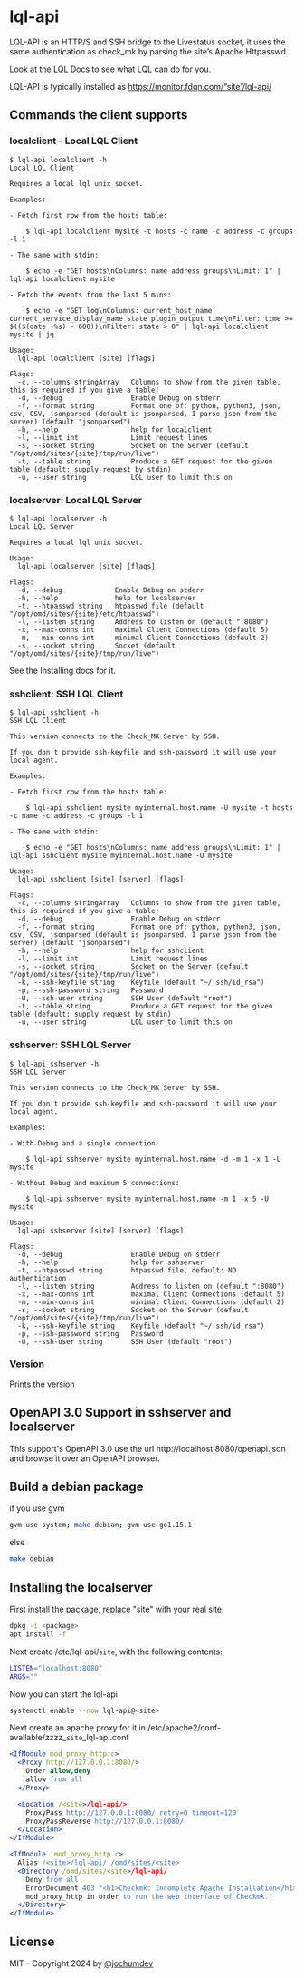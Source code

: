 # lql-api

LQL-API is an HTTP/S and SSH bridge to the Livestatus socket, it uses the same authentication as check_mk by parsing the site’s Apache Httpasswd.

Look at [the LQL Docs](https://checkmk.com/cms_livestatus.html) to see what LQL can do for you.

LQL-API is typically installed as https://monitor.fdqn.com/“site”/lql-api/

## Commands the client supports

### localclient - Local LQL Client

```
$ lql-api localclient -h
Local LQL Client

Requires a local lql unix socket.

Examples:

- Fetch first row from the hosts table:

    $ lql-api localclient mysite -t hosts -c name -c address -c groups -l 1

- The same with stdin:

    $ echo -e "GET hosts\nColumns: name address groups\nLimit: 1" | lql-api localclient mysite

- Fetch the events from the last 5 mins:

    $ echo -e "GET log\nColumns: current_host_name current_service_display_name state plugin_output time\nFilter: time >= $(($(date +%s) - 600))\nFilter: state > 0" | lql-api localclient mysite | jq

Usage:
  lql-api localclient [site] [flags]

Flags:
  -c, --columns stringArray   Columns to show from the given table, this is required if you give a table!
  -d, --debug                 Enable Debug on stderr
  -f, --format string         Format one of: python, python3, json, csv, CSV, jsonparsed (default is jsonparsed, I parse json from the server) (default "jsonparsed")
  -h, --help                  help for localclient
  -l, --limit int             Limit request lines
  -s, --socket string         Socket on the Server (default "/opt/omd/sites/{site}/tmp/run/live")
  -t, --table string          Produce a GET request for the given table (default: supply request by stdin)
  -u, --user string           LQL user to limit this on
```

### localserver: Local LQL Server

```
$ lql-api localserver -h
Local LQL Server

Requires a local lql unix socket.

Usage:
  lql-api localserver [site] [flags]

Flags:
  -d, --debug             Enable Debug on stderr
  -h, --help              help for localserver
  -t, --htpasswd string   htpasswd file (default "/opt/omd/sites/{site}/etc/htpasswd")
  -l, --listen string     Address to listen on (default ":8080")
  -x, --max-conns int     maximal Client Connections (default 5)
  -m, --min-conns int     minimal Client Connections (default 2)
  -s, --socket string     Socket (default "/opt/omd/sites/{site}/tmp/run/live")
```

See the Installing docs for it.

### sshclient: SSH LQL Client

```
$ lql-api sshclient -h
SSH LQL Client

This version connects to the Check_MK Server by SSH.

If you don't provide ssh-keyfile and ssh-password it will use your local agent.

Examples:

- Fetch first row from the hosts table:

    $ lql-api sshclient mysite myinternal.host.name -U mysite -t hosts -c name -c address -c groups -l 1

- The same with stdin:

    $ echo -e "GET hosts\nColumns: name address groups\nLimit: 1" | lql-api sshclient mysite myinternal.host.name -U mysite

Usage:
  lql-api sshclient [site] [server] [flags]

Flags:
  -c, --columns stringArray   Columns to show from the given table, this is required if you give a table!
  -d, --debug                 Enable Debug on stderr
  -f, --format string         Format one of: python, python3, json, csv, CSV, jsonparsed (default is jsonparsed, I parse json from the server) (default "jsonparsed")
  -h, --help                  help for sshclient
  -l, --limit int             Limit request lines
  -s, --socket string         Socket on the Server (default "/opt/omd/sites/{site}/tmp/run/live")
  -k, --ssh-keyfile string    Keyfile (default "~/.ssh/id_rsa")
  -p, --ssh-password string   Password
  -U, --ssh-user string       SSH User (default "root")
  -t, --table string          Produce a GET request for the given table (default: supply request by stdin)
  -u, --user string           LQL user to limit this on
```

### sshserver: SSH LQL Server

```
$ lql-api sshserver -h
SSH LQL Server

This version connects to the Check_MK Server by SSH.

If you don't provide ssh-keyfile and ssh-password it will use your local agent.

Examples:

- With Debug and a single connection:

    $ lql-api sshserver mysite myinternal.host.name -d -m 1 -x 1 -U mysite

- Without Debug and maximum 5 connections:

    $ lql-api sshserver mysite myinternal.host.name -m 1 -x 5 -U mysite

Usage:
  lql-api sshserver [site] [server] [flags]

Flags:
  -d, --debug                 Enable Debug on stderr
  -h, --help                  help for sshserver
  -t, --htpasswd string       htpasswd file, default: NO authentication
  -l, --listen string         Address to listen on (default ":8080")
  -x, --max-conns int         maximal Client Connections (default 5)
  -m, --min-conns int         minimal Client Connections (default 2)
  -s, --socket string         Socket on the Server (default "/opt/omd/sites/{site}/tmp/run/live")
  -k, --ssh-keyfile string    Keyfile (default "~/.ssh/id_rsa")
  -p, --ssh-password string   Password
  -U, --ssh-user string       SSH User (default "root")
```

### Version

Prints the version

## OpenAPI 3.0 Support in sshserver and localserver

This support's OpenAPI 3.0 use the url http://localhost:8080/openapi.json and browse it over an OpenAPI browser.

## Build a debian package

if you use gvm

```bash
gvm use system; make debian; gvm use go1.15.1
```

else

```bash
make debian
```

## Installing the **localserver**

First install the package, replace "site" with your real site.

```bash
dpkg -i <package>
apt install -f
```

Next create /etc/lql-api/`site`, with the following contents:

```bash
LISTEN="localhost:8080"
ARGS=""
```

Now you can start the lql-api

```bash
systemctl enable --now lql-api@<site>
```

Next create an apache proxy for it in /etc/apache2/conf-available/zzzz_`site`_lql-api.conf

```apache
<IfModule mod_proxy_http.c>
  <Proxy http://127.0.0.1:8080/>
    Order allow,deny
    allow from all
  </Proxy>

  <Location /<site>/lql-api/>
    ProxyPass http://127.0.0.1:8080/ retry=0 timeout=120
    ProxyPassReverse http://127.0.0.1:8080/
  </Location>
</IfModule>

<IfModule !mod_proxy_http.c>
  Alias /<site>/lql-api/ /omd/sites/<site>
  <Directory /omd/sites/<site>/lql-api/
    Deny from all
    ErrorDocument 403 "<h1>Checkmk: Incomplete Apache Installation</h1>You need mod_proxy and
    mod_proxy_http in order to run the web interface of Checkmk."
  </Directory>
</IfModule>
```

## License

MIT - Copyright 2024 by [@jochumdev](http://github.com/jochumdev)
